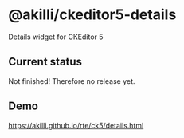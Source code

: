 # @akilli/ckeditor5-details

Details widget for CKEditor 5

## Current status

Not finished! Therefore no release yet.

## Demo

https://akilli.github.io/rte/ck5/details.html
